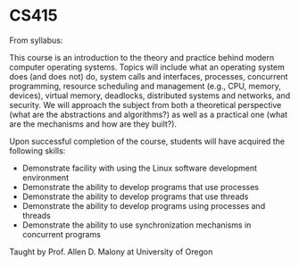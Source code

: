 # CS415
From syllabus:

This course is an introduction to the theory and practice behind modern computer operating systems.  Topics will include what an operating system does (and does not) do, system calls and interfaces, processes, concurrent programming, resource scheduling and management (e.g., CPU, memory, devices), virtual memory, deadlocks, distributed systems and networks, and security.  We will approach the subject from both a theoretical perspective (what are the abstractions and algorithms?) as well as a practical one (what are the mechanisms and how are they built?).

Upon successful completion of the course, students will have acquired the following skills:
  - Demonstrate facility with using the Linux software development environment
  - Demonstrate the ability to develop programs that use processes
  - Demonstrate the ability to develop programs that use threads
  - Demonstrate the ability to develop programs using processes and threads
  - Demonstrate the ability to use synchronization mechanisms in concurrent programs

Taught by Prof. Allen D. Malony at University of Oregon
